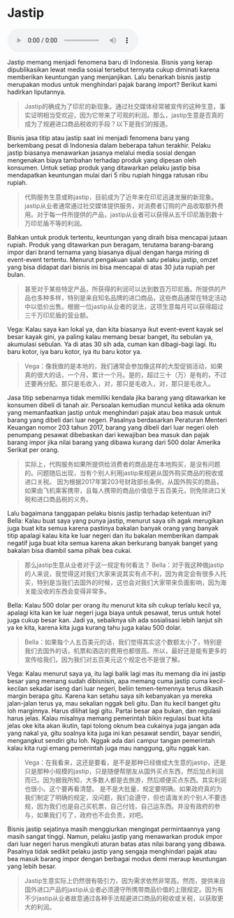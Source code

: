 # Jastip

![U9T2 - Jastip](audio/U9T2%20-%20Jastip.m4a)

Jastip memang menjadi fenomena baru di Indonesia. Bisnis yang kerap dipublikasikan lewat media sosial tersebut ternyata cukup diminati karena memberikan keuntungan yang menjanjikan. Lalu benarkah bisnis jastip merupakan modus untuk menghindari pajak barang import? Berikut kami hadirkan liputannya.

> Jastip的确成为了印尼的新现象。通过社交媒体经常被宣传的这种生意，事实证明相当受欢迎，因为它带来了可观的利润。那么，jastip生意是否真的成为了规避进口商品税收的手段？以下是我们的报道。

Bisnis jasa titip atau jastip saat ini menjadi fenomena baru yang berkembang pesat di Indonesia dalam beberapa tahun terakhir. Pelaku jastip biasanya menawarkan jasanya melalui media sosial dengan mengenakan biaya tambahan terhadap produk yang dipesan oleh konsumen. Untuk setiap produk yang ditawarkan pelaku jastip bisa mendapatkan keuntungan mulai dari 5 ribu rupiah hingga ratusan ribu rupiah.

> 代购服务生意或称jastip，目前成为了近年来在印尼迅速发展的新现象。jastip从业者通常通过社交媒体提供服务，对消费者订购的产品收取额外费用。对于每一件所提供的产品，jastip从业者可以获得从五千印尼盾到数十万印尼盾不等的利润。

Bahkan untuk produk tertentu, keuntungan yang diraih bisa mencapai jutaan rupiah. Produk yang ditawarkan pun beragam, terutama barang-barang impor dari brand ternama yang biasanya dijual dengan harga miring di event-event tertentu. Menurut pengakuan salah satu pelaku jastip, omzet yang bisa didapat dari bisnis ini bisa mencapai di atas 30 juta rupiah per bulan.

> 甚至对于某些特定产品，所获得的利润可以达到数百万印尼盾。所提供的产品也多种多样，特别是来自知名品牌的进口商品，这些商品通常在特定活动中以低价出售。根据一位jastip从业者的说法，这项生意每月可以获得超过三千万印尼盾的营业额。

Vega: Kalau saya kan lokal ya, dan kita biasanya ikut event-event kayak sel besar kayak gini, ya paling kalau memang besar banget, itu sebulan ya, akumulasi sebulan. Ya di atas 30 sih ada, cuman kan dibagi-bagi lagi. Itu baru kotor, iya baru kotor, iya itu baru kotor ya.

> Vega：像我做的是本地的，我们通常会参加像这样的大型促销活动，如果真的很大的话，一个月，累计一个月。是的，超过三十（万）是有的，不过还要再分配。那只是毛收入，对，那只是毛收入，对，那只是毛收入。

Jasa titip sebenarnya tidak memiliki kendala jika barang yang ditawarkan ke konsumen dibeli di tanah air. Persoalan kemudian muncul ketika ada oknum yang memanfaatkan jastip untuk menghindari pajak atau bea masuk untuk barang yang dibeli dari luar negeri.
Pasalnya berdasarkan Peraturan Menteri Keuangan nomor 203 tahun 2017, barang yang dibeli dari luar negeri oleh penumpang pesawat dibebaskan dari kewajiban bea masuk dan pajak barang impor jika nilai barang yang dibawa kurang dari 500 dolar Amerika Serikat per orang.

> 实际上，代购服务如果所提供给消费者的商品是在本地购买，是没有问题的。问题随后出现，当有个别人利用jastip来规避从国外购买商品的税收或进口关税。
> 因为根据2017年第203号财政部长条例，从国外购买的商品，如果由飞机乘客携带，且每人携带的商品价值低于五百美元，则免除进口关税和进口商品税的义务。

Lalu bagaimana tanggapan pelaku bisnis jastip terhadap ketentuan ini?
Bella: Kalau buat saya yang punya jastip, menurut saya sih agak merugikan juga buat kita semua karena pastinya bakalan banyak orang yang banyak titip apalagi kalau kita ke luar negeri dan itu bakalan memberikan dampak negatif juga buat kita semua karena akan berkurang banyak banget yang bakalan bisa diambil sama pihak bea cukai.

> 那么jastip生意从业者对于这一规定有何看法？
> Bella：对于我这种做jastip的人来说，我觉得这对我们大家来说其实有点不利，因为肯定会有很多人托买，特别是当我们去国外的时候，这也会对我们大家带来负面影响，因为海关能没收的东西会变得非常多。

Bella: Kalau 500 dolar per orang itu menurut kita sih cukup terlalu kecil ya, apalagi kita kan ke luar negeri juga biaya untuk pesawat, terus untuk hotel juga cukup besar kan. Jadi ya, sebaiknya sih ada sosialisasi lebih lanjut sih ya ke kita, karena kita juga kurang tahu juga kalau 500 dolar.

> Bella：如果每个人五百美元的话，我们觉得其实这个数额太小了，特别是我们去国外的话，机票和酒店的费用也都很高。所以，最好还是能有更多的宣传给我们，因为我们对五百美元这个规定也不是很了解。

Vega: Kalau menurut saya ya, itu lagi balik lagi mas itu memang dia ini jastip besar yang memang sudah dibisnisin, apa memang cuma jastip cuma kecil-kecilan sekadar iseng dari luar negeri, beliin temen-temennya terus dikasih margin berapa gitu. Karena kan setahu saya sih kebanyakan ya mereka jalan-jalan terus ya, mau sekalian nggak beli gitu. Dan itu kecil banget gitu loh marginnya. Harus dilihat lagi gitu.
Partai besar apa bukan, dan regulasi harus jelas. Kalau misalnya memang pemerintah bikin regulasi buat kita jelas oke kita akan ikutin, tapi tolong oknum bea cukainya juga jangan ada yang nakal ya, gitu soalnya kita juga ini kan pesawat sendiri, bayar sendiri, mengangkut sendiri gitu loh. Nggak ada dari campur tangan pemerintah kalau kita rugi emang pemerintah juga mau nanggung, gitu nggak kan.

> Vega：在我看来，这还是要看，是不是那种已经做成大生意的jastip，还是只是那种小规模的jastip，只是随便帮朋友从国外买点东西，然后加点利润而已。因为据我所知，大多数人都是去旅游，然后顺便买点东西。其实利润也很小。这个要再看清楚。
> 是不是大批量，规定要明确。如果政府真的为我们制定了明确的规定，没问题，我们会遵守，但也请海关的个别人不要违规，因为我们也是自己买机票，自己付钱，自己运东西。并没有政府的参与，如果我们亏了，政府也不会负责，对吧。

Bisnis jastip sejatinya masih menggiurkan mengingat permintaannya yang masih sangat tinggi. Namun, pelaku jastip yang menawarkan produk impor dari luar negeri harus mengikuti aturan batas atas nilai barang yang dibawa. Pasalnya tidak sedikit pelaku jastip yang sengaja menghindari pajak atau bea masuk barang impor dengan berbagai modus demi meraup keuntungan yang lebih besar.

> Jastip生意实际上仍然很有吸引力，因为需求依然非常高。然而，提供来自国外进口产品的jastip从业者必须遵守所携带商品价值的上限规定。因为有不少jastip从业者故意通过各种手法规避进口商品的税收或关税，以获取更大的利润。
